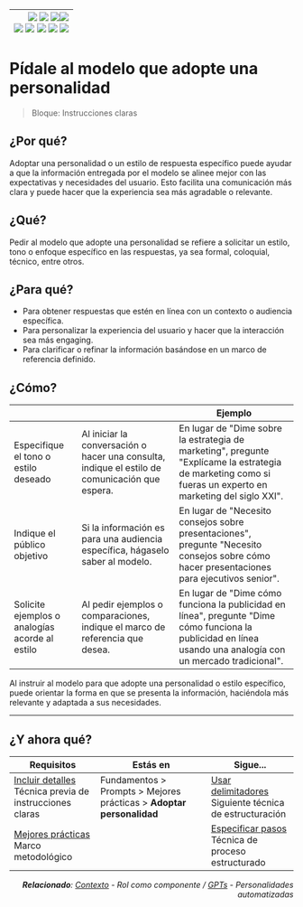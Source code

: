 <div align=right>

|[![](https://img.shields.io/badge/-Inicio-FFF?style=flat&logo=Emlakjet&logoColor=black)](/README.md) [![](https://img.shields.io/badge/-Introducción-FFF?style=flat&logo=abbrobotstudio&logoColor=black)](/documentos/intro.md) [![](https://img.shields.io/badge/-Panorámica-FFF?style=flat&logo=openstreetmap&logoColor=black)](/documentos/panoramica.md)[![](https://img.shields.io/badge/-Modelos_de_lenguaje-FFF?style=flat&logo=LiveChat&logoColor=black)](/documentos/LLMs.md)<br>  [![](https://img.shields.io/badge/-Prompts-FFF?style=flat&logo=Proton&logoColor=black)](/documentos/prompts/README.md) [![](https://img.shields.io/badge/-Ing,_de_prompts-FFF?style=flat&logo=googleearthengine&logoColor=black)](/documentos/ingenieriaDePrompts/README.md) [![](https://img.shields.io/badge/-Patrones-FFF?style=flat&logo=textpattern&logoColor=black)](/documentos/ingenieriaDePrompts/patrones/README.md) [![](https://img.shields.io/badge/8vP-FFF?style=flat&logo=v8&logoColor=black)](/documentos/prompts/mejoresPracticas/8virtudesDelPrompting.md) [![](https://img.shields.io/badge/-Casos_de_uso-FFF?style=flat&logo=gitbook&logoColor=black)](/documentos/casosDeUso/README.md)|
|-:|

</div>

# Pídale al modelo que adopte una personalidad

> Bloque: Instrucciones claras

## ¿Por qué?

Adoptar una personalidad o un estilo de respuesta específico puede ayudar a que la información entregada por el modelo se alinee mejor con las expectativas y necesidades del usuario. Esto facilita una comunicación más clara y puede hacer que la experiencia sea más agradable o relevante.

## ¿Qué?

Pedir al modelo que adopte una personalidad se refiere a solicitar un estilo, tono o enfoque específico en las respuestas, ya sea formal, coloquial, técnico, entre otros.

## ¿Para qué?

- Para obtener respuestas que estén en línea con un contexto o audiencia específica.
- Para personalizar la experiencia del usuario y hacer que la interacción sea más engaging.
- Para clarificar o refinar la información basándose en un marco de referencia definido.

## ¿Cómo?

|||Ejemplo|
|-|-|-|
Especifique el tono o estilo deseado|Al iniciar la conversación o hacer una consulta, indique el estilo de comunicación que espera.|En lugar de "Dime sobre la estrategia de marketing", pregunte "Explícame la estrategia de marketing como si fueras un experto en marketing del siglo XXI".
Indique el público objetivo|Si la información es para una audiencia específica, hágaselo saber al modelo.|En lugar de "Necesito consejos sobre presentaciones", pregunte "Necesito consejos sobre cómo hacer presentaciones para ejecutivos senior".
|Solicite ejemplos o analogías acorde al estilo|Al pedir ejemplos o comparaciones, indique el marco de referencia que desea.|En lugar de "Dime cómo funciona la publicidad en línea", pregunte "Dime cómo funciona la publicidad en línea usando una analogía con un mercado tradicional".

Al instruir al modelo para que adopte una personalidad o estilo específico, puede orientar la forma en que se presenta la información, haciéndola más relevante y adaptada a sus necesidades.

---

## ¿Y ahora qué?

<div align=right>

|Requisitos|Estás en|Sigue...|
|-|-|-|
|[Incluir detalles](incluyaDetalles.md)<br>Técnica previa de instrucciones claras|Fundamentos > Prompts > Mejores prácticas > **Adoptar personalidad**|[Usar delimitadores](useDelimitadores.md)<br>Siguiente técnica de estructuración
|[Mejores prácticas](README.md)<br>Marco metodológico||[Especificar pasos](especificarPasos.md)<br>Técnica de proceso estructurado

<i>**Relacionado**: [Contexto](../componentes.md) - Rol como componente / [GPTs](../GPTs.md) - Personalidades automatizadas</i>

</div>